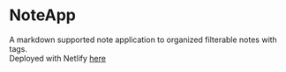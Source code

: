 # NoteApp
A markdown supported note application to organized filterable notes with tags.\
Deployed with Netlify [here](https://sprightly-nougat-2f5320.netlify.app/)
